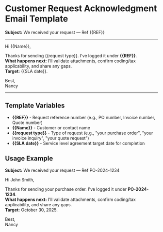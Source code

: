 # Customer Request Acknowledgment Email Template

**Subject:** We received your request — Ref {{REF}}

---

Hi {{Name}},

Thanks for sending {{request type}}. I've logged it under **{{REF}}**.  
**What happens next:** I'll validate attachments, confirm coding/tax applicability, and share any gaps.  
**Target:** {{SLA date}}.

Best,  
Nancy

---

## Template Variables

- **{{REF}}** - Request reference number (e.g., PO number, Invoice number, Quote number)
- **{{Name}}** - Customer or contact name
- **{{request type}}** - Type of request (e.g., "your purchase order", "your invoice inquiry", "your quote request")
- **{{SLA date}}** - Service level agreement target date for completion

## Usage Example

**Subject:** We received your request — Ref PO-2024-1234

Hi John Smith,

Thanks for sending your purchase order. I've logged it under **PO-2024-1234**.  
**What happens next:** I'll validate attachments, confirm coding/tax applicability, and share any gaps.  
**Target:** October 30, 2025.

Best,  
Nancy
